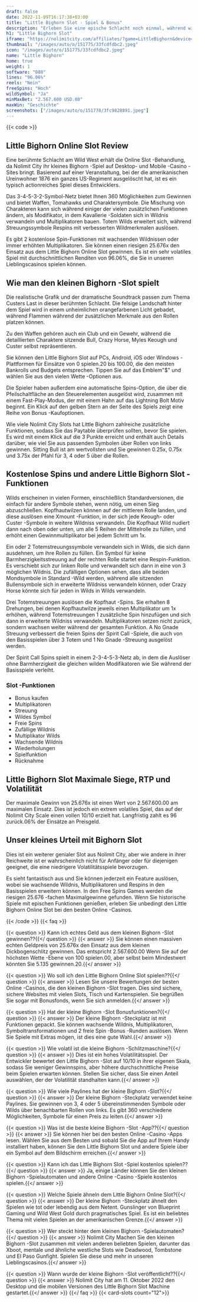 ```yaml
---
draft: false
date: 2022-11-09T16:17:38+03:00
title: "Little Bighorn Slot - Spiel & Bonus"
description: "Erleben Sie eine epische Schlacht noch einmal, während wir den Little Bighorn Online Slot überprüfen. Wir werden das Gameplay, die Funktionen und das, wo wir es mit dem besten Casino -Bonus spielen können."
h1: "Little Bighorn Slot"
iframe: "https://nolimitcity.com/affiliates/?game=LittleBighorn&device=mobile"
thumbnail: "/images/auto/o/151775/33fcdfdbc2.jpeg"
icon: "/images/auto/o/151775/33fcdfdbc2.jpeg"
name: "Little Bighorn"
home: true
weight: 1
software: "888"
lines: "96.06%"
reels: "Nein"
freeSpins: "Hoch"
wildSymbol: "Ja"
minMaxBet: "2.567.600 USD.00"
maxWin: "Geschichte"
screenshots: ["/images/auto/o/151778/3fc9828891.jpeg"]
---
```


{{< code >}}<h2>Little Bighorn Online Slot Review</h2><p>Eine berühmte Schlacht am Wild West erhält die Online Slot -Behandlung, da Nolimit City ihr kleines Bighorn -Spiel auf Desktop- und Mobile -Casino -Sites bringt. Basierend auf einer Veranstaltung, bei der die amerikanischen Ureinwohner 1876 ein ganzes US-Regiment ausgelöscht hat, ist es ein typisch actionreiches Spiel dieses Entwicklers. </p><p>Das 3-4-5-3-2-Symbol-Netz bietet Ihnen 360 Möglichkeiten zum Gewinnen und bietet Waffen, Tomahawks und Charaktersymbole. Die Mischung von Charakteren kann sich während einiger der vielen zusätzlichen Funktionen ändern, als Modifikator, in dem Kavallerie -Soldaten sich in Wildnis verwandeln und Multiplikatoren bauen. Totem Wilds erweitert sich, während Streuungssymbole Respins mit verbesserten Wildmerkmalen auslösen. </p><p>Es gibt 2 kostenlose Spin-Funktionen mit wachsenden Wildnissen oder immer erhöhten Multiplikatoren. Sie können einen riesigen 25.676x den Einsatz aus dem Little Bighorn Online Slot gewinnen. Es ist ein sehr volatiles Spiel mit durchschnittlichen Renditen von 96.06%, die Sie in unseren Lieblingscasinos spielen können. </p><h2>Wie man den kleinen Bighorn -Slot spielt</h2><p>Die realistische Grafik und der dramatische Soundtrack passen zum Thema Custers Last in dieser berühmten Schlacht. Die felsige Landschaft hinter dem Spiel wird in einem unheimlichen orangefarbenen Licht gebadet, während Flammen während der zusätzlichen Merkmale aus den Rollen platzen können. </p><p>Zu den Waffen gehören auch ein Club und ein Gewehr, während die detaillierten Charaktere sitzende Bull, Crazy Horse, Myles Keough und Custer selbst repräsentieren. </p><p>Sie können den Little Bighorn Slot auf PCs, Android, iOS oder Windows -Plattformen für Einsätze von 0 spielen.20 bis 100.00, die den meisten Bankrolls und Budgets entsprechen. Tippen Sie auf das Emblem"$" und wählen Sie aus den vielen Wette -Optionen aus. </p><p>Die Spieler haben außerdem eine automatische Spins-Option, die über die Pfeilschaltfläche an den Steuerelementen ausgelöst wird, zusammen mit einem Fast-Play-Modus, der mit einem Hahn auf das Lightning Bolt Motiv beginnt. Ein Klick auf den gelben Stern an der Seite des Spiels zeigt eine Reihe von Bonus -Kaufoptionen.</p><p>Wie viele Nolimit City Slots hat Little Bighorn zahlreiche zusätzliche Funktionen, sodass Sie das Paytable überprüfen sollten, bevor Sie spielen. Es wird mit einem Klick auf die 3 Punkte erreicht und enthält auch Details darüber, wie viel Sie aus passenden Symbolen über Rollen von links gewinnen. Sitting Bull ist am wertvollsten und Sie gewinnen 0.25x, 0.75x und 3.75x der Pfahl für 3, 4 oder 5 über die Rollen.</p><h2>Kostenlose Spins und andere Little Bighorn Slot -Funktionen</h2><p>Wilds erscheinen in vielen Formen, einschließlich Standardversionen, die einfach für andere Symbole stehen, wenn nötig, um einen Sieg abzuschließen. Kopfhautwilzen können auf der mittleren Rolle landen, und diese auslösen eine Xmount -Funktion, in der sich jede Keough- oder Custer -Symbole in weitere Wildniss verwandeln. Die Kopfhaut Wild nudiert dann nach oben oder unten, um alle 5 Reihen der Mittelrolle zu füllen, und erhöht einen Gewinnmultiplikator bei jedem Schritt um 1x.</p><p>Ein oder 2 Totemstreuungssymbole verwandeln sich in Wilds, die sich dann ausdehnen, um ihre Rollen zu füllen. Ein Symbol für keine Barmherzigkeitsstreuung auf der rechten Rolle startet eine Respin-Funktion. Es verschiebt sich zur linken Rolle und verwandelt sich dann in eine von 3 möglichen Wildnis. Die zufälligen Optionen sehen, dass alle beiden Mondsymbole in Standard -Wild werden, während alle sitzenden Bullensymbole sich in erweiterte Wildniss verwandeln können, oder Crazy Horse könnte sich für jeden in Wilds in Wilds verwandeln.</p><p>Drei Totemstreuungen auslösen die Kopfhaut -Spins. Sie erhalten 8 Drehungen, bei denen Kopfhautwilze jeweils einen Multiplikator um 1x erhöhen, während Totemstreuungen 1 zusätzliche Spin hinzufügen und sich dann in erweiterte Wildniss verwandeln. Multiplikatoren setzen nicht zurück, sondern wachsen weiter während der gesamten Funktion. A No Gnade Streuung verbessert die freien Spins der Spirit Call -Spiele, die auch von den Basisspielen über 3 Totem und 1 No Gnade -Streuung ausgelöst werden. </p><p>Der Spirit Call Spins spielt in einem 2-3-4-5-3-Netz ab, in dem die Auslöser ohne Barmherzigkeit die gleichen wilden Modifikatoren wie Sie während der Basisspiele verleiht.</p><h3>
Slot -Funktionen</h3><ul>
<li></span>
Bonus kaufen</li>
<li></span>
Multiplikatoren</li>
<li></span>
Streuung</li>
<li></span>
Wildes Symbol</li>
<li></span>
Freie Spins</li>
<li></span>
Zufällige Wildnis</li>
<li></span>
Multiplikator Wilds</li>
<li></span>
Wachsende Wildnis</li>
<li></span>
Wiederholungen</li>
<li></span>
Spielfunktion</li>
<li></span>
Rücknahme</li></ul><h2>Little Bighorn Slot Maximale Siege, RTP und Volatilität</h2><p>Der maximale Gewinn von 25.676x ist einen Wert von 2.567.600.00 am maximalen Einsatz. Dies ist jedoch ein extrem volatiles Spiel, das auf der Nolimit City Scale einen vollen 10/10 erzielt hat. Langfristig zahlt es 96 zurück.06% der Einsätze an Preisgeld.</p><h2>Unser kleines Urteil mit Bighorn Slot</h2><p>Dies ist ein weiterer genialer Slot aus Nolimit City, aber wie andere in ihrer Reichweite ist er wahrscheinlich nicht für Anfänger oder für diejenigen geeignet, die eine niedrigere Volatilitätsspiele bevorzugen.</p><p>Es sieht fantastisch aus und Sie können jederzeit ein Feature auslösen, wobei sie wachsende Wildnis, Multiplikatoren und Respins in den Basisspielen erweitern können. In den Free Spins Games werden die riesigen 25.676 -fachen Maximalgewinne gefunden. Wenn Sie historische Spiele mit epischen Funktionen genießen, erleben Sie unbedingt den Little Bighorn Online Slot bei den besten Online -Casinos.</p>
{{< /code >}}
{{< faq >}}

{{< question >}} Kann ich echtes Geld aus dem kleinen Bighorn -Slot gewinnen??{{</ question >}}
{{< answer >}} Sie können einen massiven echten Geldpreis von 25.676x den Einsatz aus dem kleinen Dickbogenschlitz gewinnen. Das entspricht 2.567.600.00 Wenn Sie auf der höchsten Wette -Ebene von 100 spielen.00, aber selbst beim Mindestwert könnten Sie 5.135 gewinnen.20.{{</ answer >}}

{{< question >}} Wo soll ich den Little Bighorn Online Slot spielen??{{</ question >}}
{{< answer >}} Lesen Sie unsere Bewertungen der besten Online -Casinos, die den kleinen Bighorn -Slot tragen. Dies sind sichere, sichere Websites mit vielen Slots, Tisch und Kartenspielen. Sie begrüßen Sie sogar mit Bonusfonds, wenn Sie sich anmelden.{{</ answer >}}

{{< question >}} Hat der kleine Bighorn -Slot Bonusfunktionen?{{</ question >}}
{{< answer >}} Der kleine Bighorn -Steckplatz ist mit Funktionen gepackt. Sie können wachsende Wildnis, Multiplikatoren, Symboltransformationen und 2 freie Spin -Bonus -Runden auslösen. Wenn Sie Spiele mit Extras mögen, ist dies eine gute Wahl.{{</ answer >}}

{{< question >}} Wie volatil ist die kleine Bighorn -Schlitzmaschine?{{</ question >}}
{{< answer >}} Dies ist ein hohes Volatilitätsspiel. Der Entwickler bewertet den Little Bighorn -Slot auf 10/10 in ihrer eigenen Skala, sodass Sie weniger Gewinnspins, aber höhere durchschnittliche Preise beim Spielen erwarten können. Stellen Sie sicher, dass Sie einen Anteil auswählen, der der Volatilität standhalten kann.{{</ answer >}}

{{< question >}} Wie viele Paylines hat der kleine Bighorn -Slot?{{</ question >}}
{{< answer >}} Der kleine Bighorn -Steckplatz verwendet keine Paylines. Sie gewinnen von 3, 4 oder 5 übereinstimmenden Symbole oder Wilds über benachbarten Rollen von links. Es gibt 360 verschiedene Möglichkeiten, Symbole für einen Preis zu leiten.{{</ answer >}}

{{< question >}} Was ist die beste kleine Bighorn -Slot -App??{{</ question >}}
{{< answer >}} Sie können hier bei den besten Online -Casino -Apps lesen. Wählen Sie aus dem Besten und sobald Sie die App auf Ihrem Handy installiert haben, können Sie den Little Bighorn Slot und andere Spiele über ein Symbol auf dem Bildschirm erreichen.{{</ answer >}}

{{< question >}} Kann ich das Little Bighorn Slot -Spiel kostenlos spielen??{{</ question >}}
{{< answer >}} Ja, einige Länder können Sie den kleinen Bighorn -Spielautomaten und andere Online -Casino -Spiele kostenlos spielen.{{</ answer >}}

{{< question >}} Welche Spiele ähneln dem Little Bighorn Online Slot?{{</ question >}}
{{< answer >}} Der kleine Bighorn -Steckplatz ähnelt den Spielen wie tot oder lebendig aus dem Netent. Gunslinger von Blueprint Gaming und Wild West Gold durch pragmatisches Spiel. Es ist ein beliebtes Thema mit vielen Spielen an der amerikanischen Grenze.{{</ answer >}}

{{< question >}} Wer steckt hinter dem kleinen Bighorn -Spielautomaten?{{</ question >}}
{{< answer >}} Nolimit City Machen Sie den kleinen Bighorn -Slot zusammen mit vielen anderen beliebten Spielen, darunter das Xboot, mentale und ähnliche westliche Slots wie Deadwood, Tombstone und El Paso Gunfight. Spielen Sie diese und mehr in unseren Lieblingscasinos.{{</ answer >}}

{{< question >}} Wann wurde der kleine Bighorn -Slot veröffentlicht??{{</ question >}}
{{< answer >}} Nolimit City hat am 11. Oktober 2022 den Desktop und die mobilen Versionen des Little Bighorn Slot Machine gestartet.{{</ answer >}}
{{</ faq >}}
{{< card-slots count="12">}}